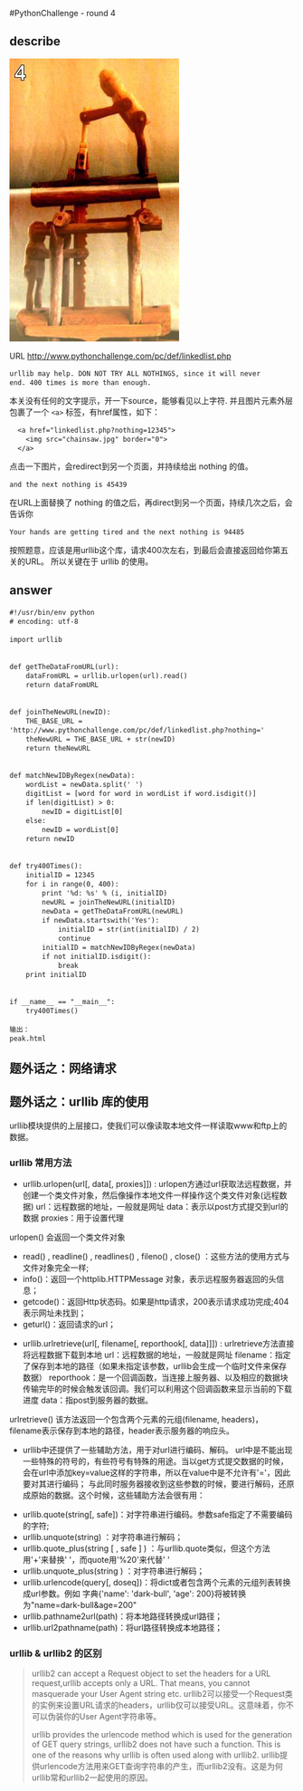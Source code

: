 #PythonChallenge - round 4 

## describe
![alt text][stage_one_img]

[stage_one_img]: ../images/round4


URL http://www.pythonchallenge.com/pc/def/linkedlist.php

```
urllib may help. DON NOT TRY ALL NOTHINGS, since it will never 
end. 400 times is more than enough.
```

本关没有任何的文字提示，开一下source，能够看见以上字符.
并且图片元素外层包裹了一个 ```<a>``` 标签，有href属性，如下：

```
  <a href="linkedlist.php?nothing=12345">
    <img src="chainsaw.jpg" border="0">
  </a>
```

点击一下图片，会redirect到另一个页面，并持续给出 nothing 的值。
```
and the next nothing is 45439
```

在URL上面替换了 nothing 的值之后，再direct到另一个页面，持续几次之后，会告诉你
```
Your hands are getting tired and the next nothing is 94485
```

按照题意，应该是用urllib这个库，请求400次左右，到最后会直接返回给你第五关的URL。
所以关键在于 urllib 的使用。

## answer

```
#!/usr/bin/env python
# encoding: utf-8

import urllib


def getTheDataFromURL(url):
    dataFromURL = urllib.urlopen(url).read()
    return dataFromURL


def joinTheNewURL(newID):
    THE_BASE_URL = 'http://www.pythonchallenge.com/pc/def/linkedlist.php?nothing='
    theNewURL = THE_BASE_URL + str(newID)
    return theNewURL


def matchNewIDByRegex(newData):
    wordList = newData.split(' ')
    digitList = [word for word in wordList if word.isdigit()]
    if len(digitList) > 0:
        newID = digitList[0]
    else:
        newID = wordList[0]
    return newID


def try400Times():
    initialID = 12345
    for i in range(0, 400):
        print '%d: %s' % (i, initialID)
        newURL = joinTheNewURL(initialID)
        newData = getTheDataFromURL(newURL)
        if newData.startswith('Yes'):
            initialID = str(int(initialID) / 2)
            continue
        initialID = matchNewIDByRegex(newData)
        if not initialID.isdigit():
            break
    print initialID


if __name__ == "__main__":
    try400Times()

输出：
peak.html
```

## 题外话之：网络请求

## 题外话之：urllib 库的使用

urllib模块提供的上层接口，使我们可以像读取本地文件一样读取www和ftp上的数据。

### urllib 常用方法

- urllib.urlopen(url[, data[, proxies]]) : urlopen方通过url获取法远程数据，并创建一个类文件对象，然后像操作本地文件一样操作这个类文件对象(远程数据)
url：远程数据的地址，一般就是网址
data：表示以post方式提交到url的数据
proxies：用于设置代理

urlopen() 会返回一个类文件对象
* read() , readline() , readlines() , fileno() , close() ：这些方法的使用方式与文件对象完全一样;
* info()：返回一个httplib.HTTPMessage 对象，表示远程服务器返回的头信息；
* getcode()：返回Http状态码。如果是http请求，200表示请求成功完成;404表示网址未找到；
* geturl()：返回请求的url；

- urllib.urlretrieve(url[, filename[, reporthook[, data]]]) : urlretrieve方法直接将远程数据下载到本地
url：远程数据的地址，一般就是网址
filename：指定了保存到本地的路径（如果未指定该参数，urllib会生成一个临时文件来保存数据）
reporthook：是一个回调函数，当连接上服务器、以及相应的数据块传输完毕的时候会触发该回调。我们可以利用这个回调函数来显示当前的下载进度
data：指post到服务器的数据。

urlretrieve() 该方法返回一个包含两个元素的元组(filename, headers)，filename表示保存到本地的路径，header表示服务器的响应头。

- urllib中还提供了一些辅助方法，用于对url进行编码、解码。
url中是不能出现一些特殊的符号的，有些符号有特殊的用途。当以get方式提交数据的时候，会在url中添加key=value这样的字符串，所以在value中是不允许有'='，因此要对其进行编码；
与此同时服务器接收到这些参数的时候，要进行解码，还原成原始的数据。这个时候，这些辅助方法会很有用：
* urllib.quote(string[, safe])：对字符串进行编码。参数safe指定了不需要编码的字符;
* urllib.unquote(string) ：对字符串进行解码；
* urllib.quote_plus(string [ , safe ] ) ：与urllib.quote类似，但这个方法用'+'来替换' '，而quote用'%20'来代替' '
* urllib.unquote_plus(string ) ：对字符串进行解码；
* urllib.urlencode(query[, doseq])：将dict或者包含两个元素的元组列表转换成url参数。例如 字典{'name': 'dark-bull', 'age': 200}将被转换为"name=dark-bull&age=200"
* urllib.pathname2url(path)：将本地路径转换成url路径；
* urllib.url2pathname(path)：将url路径转换成本地路径；

### urllib & urllib2 的区别

>urllib2 can accept a Request object to set the headers for a URL request,urllib accepts only a URL. That means, you cannot masquerade your User Agent string etc. 
>urllib2可以接受一个Request类的实例来设置URL请求的headers，urllib仅可以接受URL。这意味着，你不可以伪装你的User Agent字符串等。
>
>urllib provides the urlencode method which is used for the generation of GET query strings, urllib2 does not have such a function. This is one of the reasons why urllib is often used along with urllib2.
>urllib提供urlencode方法用来GET查询字符串的产生，而urllib2没有。这是为何urllib常和urllib2一起使用的原因。
